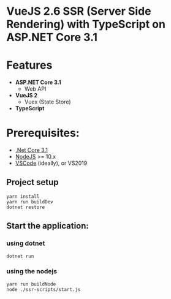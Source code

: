 # VueJS 2.6 SSR (Server Side Rendering) with TypeScript on ASP.NET Core 3.1

# Features

- **ASP.NET Core 3.1**
  - Web API
- **VueJS 2**
  - Vuex (State Store)
- **TypeScript**

# Prerequisites:

- [.Net Core 3.1](https://www.microsoft.com/net/download/windows)
- [NodeJS](https://nodejs.org/) >= 10.x
- [VSCode](https://code.visualstudio.com/) (ideally), or VS2019

## Project setup

```
yarn install
yarn run buildDev
dotnet restore
```

## Start the application:

### using dotnet

```
dotnet run
```

### using the nodejs

```
yarn run buildNode
node ./ssr-scripts/start.js
```
